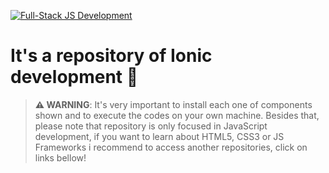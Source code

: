<a href="https://github.com/IsaacAlves7/javascript-programming"><img src="https://dkrn4sk0rn31v.cloudfront.net/uploads/2019/07/19173134/IONIC.png" title="Full-Stack JS Development"/></a><br>

# It's a repository of Ionic development 🔵
<blockquote><b>⚠️ WARNING</b>: It's very important to install each one of components shown and to execute the codes on your own machine. Besides that, please note that repository is only focused in JavaScript development, if you want to learn about HTML5, CSS3 or JS Frameworks i recommend to access another repositories, click on links bellow!</blockquote>

